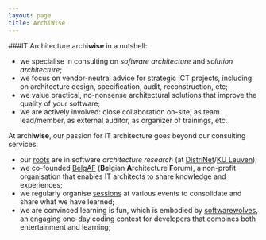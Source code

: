 ```yaml
---
layout: page
title: ArchiWise
---
```


###IT Architecture
<span class="archiwise">archi<b>wise</b></span> in a nutshell: 
* we specialise in consulting on <i>software architecture</i> and <i>solution architecture</i>;
* we focus on vendor-neutral advice for strategic ICT projects, including on architecture design, specification, audit, reconstruction, etc; 
* we value practical, no-nonsense architectural solutions that improve the quality of your software;
* we are actively involved: close collaboration on-site, as team lead/member, as external auditor, as organizer of trainings, etc.


At <span class="archiwise">archi<b>wise</b></span>, our passion for IT architecture goes beyond our consulting services:  
- our [roots](/about.html) are in software <i>architecture research</i> (at <a href="http://distrinet.cs.kuleuven.be/" target="_blank">DistriNet</a>/<a href="http://www.kuleuven.be/" target="_blank">KU Leuven</a>);
- we co-founded [BelgAF](http://www.belgaf.be) (<b>Bel</b>gian <b>A</b>rchitecture <b>F</b>orum), a non-profit organisation that enables IT architects to share knowledge and experiences;
- we regularly organise [sessions](/sessions.html) at various events to consolidate and share what we have learned;
- we are convinced learning is fun, which is embodied by [softwarewolves](http://www.softwarewolves.net), an engaging one-day coding contest for developers that combines both entertainment and learning;

